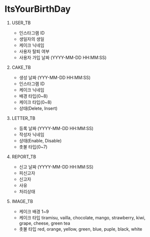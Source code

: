 # ItsYourBirthDay

1. USER_TB
    - 인스타그램 ID <!-- CAKE_TB와 중복? -->
    - 생일자의 생일
    - 케이크 닉네임 <!-- CAKE_TB의 케이크 닉네임과 중복됨(이래도 되는진 모름) -->
    - 사용자 탈퇴 여부
    - 사용자 가입 날짜 (YYYY-MM-DD HH:MM:SS) <!-- 사실상 가입 날짜 = 케이크 생성 날짜인데 나눌 필요가 잇는가? -->

2. CAKE_TB
    - 생성 날짜 (YYY-MM-DD HH:MM:SS)
    - 인스타그램 ID <!-- USER_TB와 중복? -->
    - 케이크 닉네임 <!-- USER_TB와 중복? -->
    - 배경 타입(0~8)
    - 케이크 타입(0~8)
    - 상태(Delete, Insert)

3. LETTER_TB
    - 등록 날짜 (YYYY-MM-DD HH:MM:SS)
    - 작성자 닉네임
    - 상태(Enable, Disable)
    - 촛불 타입(0~7)

4. REPORT_TB
    - 신고 날짜 (YYYY-MM-DD HH:MM:SS)
    - 피신고자
    - 신고자
    - 사유
    - 처리상태

5. IMAGE_TB
    - 케이크 배경 1~9
    - 케이크 타입 tiramisu, vailla, chocolate, mango, strawberry, kiwi, grape, cheese, green tea
    - 촛불 타입 red, orange, yellow, green, blue, puple, black, white


<!-- MySQL을 써야하는 이유 : MySQL은 읽기 중심의 작업에서 PostgreSQL 보다 효율적이다 PostgreSQL 처럼 다양하고 유연한 기능과 플러그인들을 제공하지는 않지만(MySQL 8.0에선 단점이였던 Join 방식이 중첩루프밖에 안되던걸 Hash Join을 추가해서 해결함) 지금 설계중인것처럼 간단하고 단순한 Toy Project에는 다양하고 복잡한 기능들이 필요하지도 않을뿐더러 속도와 안정성 면에서는 오히려 방해가 된다 -->